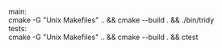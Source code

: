 main:\
cmake -G "Unix Makefiles" .. && cmake --build . && ./bin/tridy\
tests:\
cmake -G "Unix Makefiles" .. && cmake --build . && ctest
